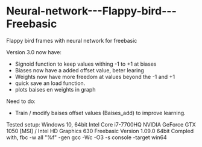 # Neural-network---Flappy-bird---Freebasic
Flappy bird frames with neural network for freebasic

Version 3.0 now have:
- Signoid function to keep values withing -1 to +1 at biases
- Biases now have a added offset value, beter learing
- Weights now have more freedom at values beyond the -1 and +1
- quick save an load function.
- plots baises en weights in graph

Need to do:
- Train / modify baises offset values (Baises_add) to improve learning.



Tested setup:
Windows 10, 64bit
Intel Core i7-7700HQ
NVIDIA GeForce GTX 1050 [MSI] / Intel HD Graphics 630
Freebasic Version 1.09.0 64bit
Compled with, fbc -w all "%f" -gen gcc -Wc -O3 -s console -target win64
